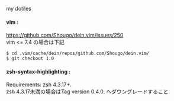 my dotiles

#### vim :

https://github.com/Shougo/dein.vim/issues/250  
vim <= 7.4 の場合は下記
```
$ cd .vim/cache/dein/repos/github.com/Shougo/dein.vim/
$ git checkout 1.0
```

#### zsh-syntax-highlighting :
Requirements: zsh 4.3.17+.  
zsh 4.3.17未満の場合はTag version 0.4.0. へダウングレードすること
